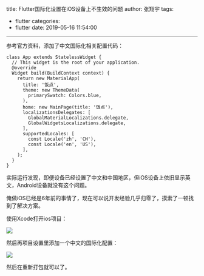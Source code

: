 title: Flutter国际化设置在iOS设备上不生效的问题
author: 张翔宇
tags:
  - flutter
categories:
  - flutter
date: 2019-05-16 11:54:00
---
参考官方资料，添加了中文国际化相关配置代码：

    class App extends StatelessWidget {
      // This widget is the root of your application.
      @override
      Widget build(BuildContext context) {
        return new MaterialApp(
          title: '饭点',
          theme: new ThemeData(
            primarySwatch: Colors.blue,
          ),
          home: new MainPage(title: '饭点'),
          localizationsDelegates: [
            GlobalMaterialLocalizations.delegate,
            GlobalWidgetsLocalizations.delegate,
          ],
          supportedLocales: [
            const Locale('zh', 'CH'),
            const Locale('en', 'US'),
          ],
        );
      }
    }

实际运行发现，即便设备已经设置了中文和中国地区，但iOS设备上依旧显示英文，Android设备就没有这个问题。

俺做iOS已经是6年前的事情了，现在可以说开发经验几乎归零了，摸索了一顿找到了解决方案。

使用Xcode打开ios项目：

![](https://stanzhai.site/api/file/getImage?fileId=5bb5d12dba8bc2481f000436)

然后再项目设置里添加一个中文的国际化配置：

![](https://stanzhai.site/api/file/getImage?fileId=5bb5d12dba8bc2481f000437)

然后在重新打包就可以了。

</div>